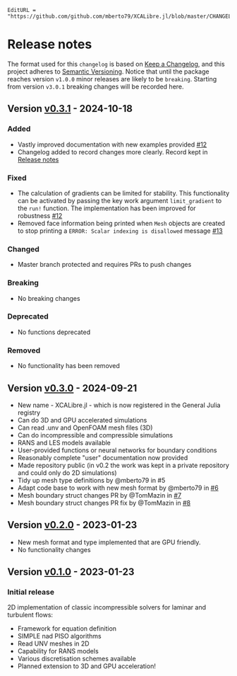 ```@meta
EditURL = "https://github.com/github.com/mberto79/XCALibre.jl/blob/master/CHANGELOG.md"
```

# Release notes

The format used for this `changelog` is based on [Keep a Changelog](https://keepachangelog.com/en/1.0.0/),
and this project adheres to [Semantic Versioning](https://semver.org/spec/v2.0.0.html). Notice that until the package reaches version `v1.0.0` minor releases are likely to be `breaking`. Starting from version `v3.0.1` breaking changes will be recorded here. 

## Version [v0.3.1](https://github.com/github.com/mberto79/XCALibre.jl/releases/tag/v0.3.1) - 2024-10-18

### Added
* Vastly improved documentation with new examples provided [#12](https://github.com/github.com/mberto79/XCALibre.jl/issues/12)
* Changelog added to record changes more clearly. Record kept in [Release notes](@ref)

### Fixed
* The calculation of gradients can be limited for stability. This functionality can be activated by passing the key work argument `limit_gradient` to the `run!` function. The implementation has been improved for robustness [#12](https://github.com/github.com/mberto79/XCALibre.jl/issues/12)
* Removed face information being printed when `Mesh` objects are created to stop printing a `ERROR: Scalar indexing is disallowed` message [#13](https://github.com/github.com/mberto79/XCALibre.jl/issues/13)

### Changed
* Master branch protected and requires PRs to push changes

### Breaking
* No breaking changes

### Deprecated
* No functions deprecated

### Removed
* No functionality has been removed

## Version [v0.3.0](https://github.com/github.com/mberto79/XCALibre.jl/releases/tag/v0.3.0) - 2024-09-21

* New name - XCALibre.jl - which is now registered in the General Julia registry
* Can do 3D and GPU accelerated simulations
* Can read .unv and OpenFOAM mesh files (3D)
* Can do incompressible and compressible simulations
* RANS and LES models available
* User-provided functions or neural networks for boundary conditions
* Reasonably complete "user" documentation now provided
* Made repository public (in v0.2 the work was kept in a private repository and could only do 2D simulations)
* Tidy up mesh type definitions by @mberto79 in #5
* Adapt code base to work with new mesh format by @mberto79 in [#6](https://github.com/github.com/mberto79/XCALibre.jl/issues/6)
* Mesh boundary struct changes PR by @TomMazin in [#7](https://github.com/github.com/mberto79/XCALibre.jl/issues/7)
* Mesh boundary struct changes PR fix by @TomMazin in [#8](https://github.com/github.com/mberto79/XCALibre.jl/issues/8)


## Version [v0.2.0](https://github.com/github.com/mberto79/XCALibre.jl/releases/tag/v0.2.0) - 2023-01-23

* New mesh format and type implemented that are GPU friendly.
* No functionality changes

## Version [v0.1.0](https://github.com/github.com/mberto79/XCALibre.jl/releases/tag/v0.1.0) - 2023-01-23

### Initial release

2D implementation of classic incompressible solvers for laminar and turbulent flows:

* Framework for equation definition
* SIMPLE nad PISO algorithms
* Read UNV meshes in 2D
* Capability for RANS models
* Various discretisation schemes available
* Planned extension to 3D and GPU acceleration!